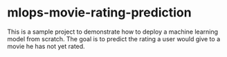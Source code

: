 # mlops-movie-rating-prediction

This is a sample project to demonstrate how to deploy a machine learning model from scratch. 
The goal is to predict the rating a user would give to a movie he has not yet rated.
